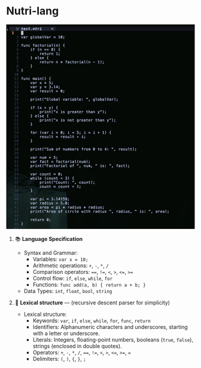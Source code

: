 # Nutri-lang

![example](ntri-example.png)

1. 📚 **Language Specification**

   - Syntax and Grammar:
     - Variables: `var x = 10;`
     - Arithmetic operations: `+`, `-`, `*`, `/`
     - Comparison operators: `==`, `!=`, `<`, `>`, `<=`, `>=`
     - Control flow: `if`, `else`, `while`, `for`
     - Functions: `func add(a, b) { return a + b; }`
   - Data Types: `int`, `float`, `bool`, `string`

2. 🧩 **Lexical structure** — (recursive descent parser for simplicity)

   - Lexical structure:
     - Keywords: `var`, `if`, `else`, `while`, `for`, `func`, `return`
     - Identifiers: Alphanumeric characters and underscores, starting with a letter or underscore.
     - Literals: Integers, floating-point numbers, booleans (`true`, `false`), strings (enclosed in double quotes).
     - Operators: `+`, `-`, `*`, `/`, `==`, `!=`, `<`, `>`, `<=`, `>=`, `=`
     - Delimiters: `(`, `)`, `{`, `}`, `;`

